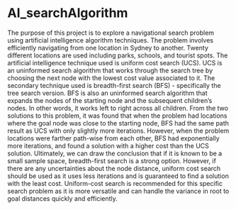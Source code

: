 # AI_searchAlgorithm
The purpose of this project is to explore a navigational search problem using artificial intelligence algorithm techniques. The problem involves efficiently navigating from one location in Sydney to another. Twenty different locations are used including parks, schools, and tourist spots. The artificial intelligence technique used is uniform cost search (UCS). UCS is an uninformed search algorithm that works through the search tree by choosing the next node with the lowest cost value associated to it. The secondary technique used is breadth-first search (BFS) - specifically the tree search version. BFS is also an uninformed search algorithm that expands the nodes of the starting node and the subsequent children’s nodes. In other words, it works left to right across all children.
From the two solutions to this problem, it was found that when the problem had locations where the goal node was close to the starting node, BFS had the same path result as UCS with only slightly more iterations. However, when the problem locations were farther path-wise from each other, BFS had exponentially more iterations, and found a solution with a higher cost than the UCS solution. Ultimately, we can draw the conclusion that if it is known to be a small sample space, breadth-first search is a strong option. However, if there are any uncertainties about the node distance, uniform cost search should be used as it uses less iterations and is guaranteed to find a solution with the least cost. Uniform-cost search is recommended for this specific search problem as it is more versatile and can handle the variance in root to goal distances quickly and efficiently.
